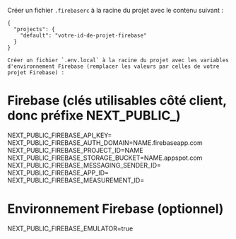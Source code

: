 Créer un fichier `.firebaserc` à la racine du projet avec le contenu suivant :

```
{
  "projects": {
    "default": "votre-id-de-projet-firebase"
  }
}

Créer un fichier `.env.local` à la racine du projet avec les variables d'environnement Firebase (remplacer les valeurs par celles de votre projet Firebase) :

```
# Firebase (clés utilisables côté client, donc préfixe NEXT_PUBLIC_)
NEXT_PUBLIC_FIREBASE_API_KEY=
NEXT_PUBLIC_FIREBASE_AUTH_DOMAIN=NAME.firebaseapp.com
NEXT_PUBLIC_FIREBASE_PROJECT_ID=NAME
NEXT_PUBLIC_FIREBASE_STORAGE_BUCKET=NAME.appspot.com
NEXT_PUBLIC_FIREBASE_MESSAGING_SENDER_ID=
NEXT_PUBLIC_FIREBASE_APP_ID=
NEXT_PUBLIC_FIREBASE_MEASUREMENT_ID=

# Environnement Firebase (optionnel)
NEXT_PUBLIC_FIREBASE_EMULATOR=true